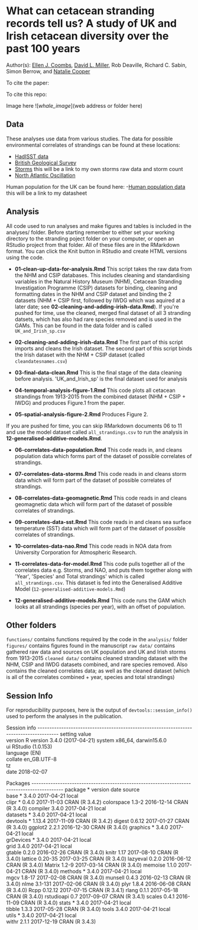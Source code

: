 # What can cetacean stranding records tell us? A study of UK and Irish cetacean diversity over the past 100 years


Author(s): 
[Ellen J. Coombs](mailto:ellen.coombs.14@ucl.ac.uk), [David L. Miller](https://github.com/dill), Rob Deaville, Richard C. Sabin,  Simon Berrow, and [Natalie Cooper](https://github.com/nhcooper123)


To cite the paper: 


To cite this repo: 


Image here 
![_whale_image_](web address or folder here)


## Data 

These analyses use data from various studies. The data for possible environmental correlates of strandings can be found at these locations: 

- [HadISST data](https://www.metoffice.gov.uk/hadobs/hadisst/data/download.html)
- [British Geological Survey](http://www.geomag.bgs.ac.uk/data_service/data/magnetic_indices/k_indices.html)
- [Storms](../blob/master/LICENSE) this will be a link to my own storms raw data and storm count
- [North Atlantic Oscillation](https://climatedataguide.ucar.edu/sites/default/files/nao_station_annual.txt)

Human population for the UK can be found here: 
-[Human population data](../blob/master/LICENSE) this will be a link to my datasheet 


## Analysis
All code used to run analyses and make figures and tables is included in the analyses/ folder. Before starting remember to either set your working directory to the stranding poject folder on your computer, or open an RStudio project from that folder. All of these files are in the RMarkdown format. You can click the Knit button in RStudio and create HTML versions using the code. 

* **01-clean-up-data-for-analysis.Rmd** This script takes the raw data from the NHM and CSIP databases. This includes cleaning and standardising variables in the Natural History Museum (NHM), Cetacean Stranding Investigation Programme (CSIP) datasets for binding, cleaning and formatting dates in the NHM and CSIP dataset and binding the 2 datasets (NHM + CSIP first, followed by IWDG which was aquired at a later date; see **02-cleaning-and-adding-irish-data.Rmd**). If you're pushed for time, use the cleaned, merged final dataset of all 3 stranding datsets, which has also had rare species removed and is used in the GAMs. This can be found in the data folder and is called `UK_and_Irish_sp.csv`

* **02-cleaning-and-adding-irish-data.Rmd** The first part of this script imports and cleans the Irish dataset. The second part of this script binds the Irish dataset with the NHM + CSIP dataset (called `cleandatesnames.csv`)

* **03-final-data-clean.Rmd** This is the final stage of the data cleaning before analysis.
'UK_and_Irish_sp' is the final dataset used for analysis 

* **04-temporal-analysis-figure-1.Rmd** This code plots all cetacean strandings from 1913-2015 from the combined dataset (NHM + CSIP + IWDG) and produces Figure.1 from the paper. 

* **05-spatial-analysis-figure-2.Rmd** Produces Figure 2. 

If you are pushed for time, you can skip RMarkdown documents 06 to 11 and use the model dataset called `all_strandings.csv` to run the analysis in **12-generalised-additive-models.Rmd**. 

* **06-correlates-data-population.Rmd** This code reads in, and cleans population data which forms part of the dataset of possible correlates of strandings.

* **07-correlates-data-storms.Rmd** This code reads in and cleans storm data which will form part of the dataset of possible correlates of strandings. 

* **08-correlates-data-geomagnetic.Rmd** This code reads in and cleans geomagnetic data which will form part of the dataset of possible correlates of strandings. 

* **09-correlates-data-sst.Rmd** This code reads in and cleans sea surface temperature (SST) data which will form part of the dataset of possible correlates of strandings. 

* **10-correlates-data-nao.Rmd** This code reads in NOA data from University Corporation for Atmospheric Research.

* **11-correlates-data-for-model.Rmd** This code pulls together all of the correlates data e.g. Storms, and NAO, and puts them together along with 'Year', 'Species' and Total strandings' which is called `all_strandings.csv`. This dataset is fed into the Generalised Additive Model (`12-generalised-additive-models.Rmd`)

* **12-generalised-additive-models.Rmd** This code runs the GAM which looks at all strandings (species per year), with an offset of population.


## Other folders 
`functions/` contains functions required by the code in the `analysis/` folder 
`figures/` contains figures found in the manuscript 
`raw data/` contains gathered raw data and sources on UK population and UK and Irish storms from 1913-2015
`cleaned data/` contains cleaned stranding dataset with the NHM, CSIP and IWDG datasets combined, and rare species removed. Also contains the cleaned correlates data; as well as the cleaned dataset (which is all of the correlates combined + year, species and total strandings) 


## Session Info
For reproducibility purposes, here is the output of `devtools::session_info()` used to perform the analyses in the publication.

Session info ---------------------------------------------------------------------------------------
 setting  value                       
 version  R version 3.4.0 (2017-04-21)
 system   x86_64, darwin15.6.0        
 ui       RStudio (1.0.153)           
 language (EN)                        
 collate  en_GB.UTF-8                 
 tz       <NA>                        
 date     2018-02-07                  

Packages -------------------------------------------------------------------------------------------
 package    * version date       source        
 base       * 3.4.0   2017-04-21 local         
 clipr      * 0.4.0   2017-11-03 CRAN (R 3.4.2)
 colorspace   1.3-2   2016-12-14 CRAN (R 3.4.0)
 compiler     3.4.0   2017-04-21 local         
 datasets   * 3.4.0   2017-04-21 local         
 devtools   * 1.13.4  2017-11-09 CRAN (R 3.4.2)
 digest       0.6.12  2017-01-27 CRAN (R 3.4.0)
 ggplot2      2.2.1   2016-12-30 CRAN (R 3.4.0)
 graphics   * 3.4.0   2017-04-21 local         
 grDevices  * 3.4.0   2017-04-21 local         
 grid         3.4.0   2017-04-21 local         
 gtable       0.2.0   2016-02-26 CRAN (R 3.4.0)
 knitr        1.17    2017-08-10 CRAN (R 3.4.0)
 lattice      0.20-35 2017-03-25 CRAN (R 3.4.0)
 lazyeval     0.2.0   2016-06-12 CRAN (R 3.4.0)
 Matrix       1.2-9   2017-03-14 CRAN (R 3.4.0)
 memoise      1.1.0   2017-04-21 CRAN (R 3.4.0)
 methods    * 3.4.0   2017-04-21 local         
 mgcv         1.8-17  2017-02-08 CRAN (R 3.4.0)
 munsell      0.4.3   2016-02-13 CRAN (R 3.4.0)
 nlme         3.1-131 2017-02-06 CRAN (R 3.4.0)
 plyr         1.8.4   2016-06-08 CRAN (R 3.4.0)
 Rcpp         0.12.12 2017-07-15 CRAN (R 3.4.1)
 rlang        0.1.1   2017-05-18 CRAN (R 3.4.0)
 rstudioapi   0.7     2017-09-07 CRAN (R 3.4.1)
 scales       0.4.1   2016-11-09 CRAN (R 3.4.0)
 stats      * 3.4.0   2017-04-21 local         
 tibble       1.3.3   2017-05-28 CRAN (R 3.4.0)
 tools        3.4.0   2017-04-21 local         
 utils      * 3.4.0   2017-04-21 local         
 withr        2.1.1   2017-12-19 CRAN (R 3.4.3)